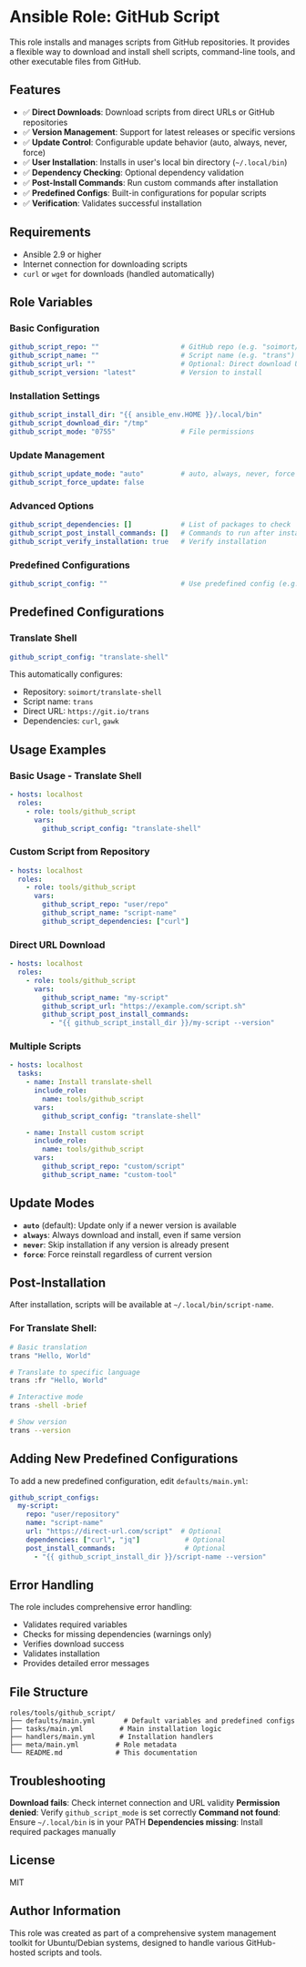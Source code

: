 # Ansible Role: GitHub Script

This role installs and manages scripts from GitHub repositories. It provides a flexible way to download and install shell scripts, command-line tools, and other executable files from GitHub.

## Features

- ✅ **Direct Downloads**: Download scripts from direct URLs or GitHub repositories
- ✅ **Version Management**: Support for latest releases or specific versions
- ✅ **Update Control**: Configurable update behavior (auto, always, never, force)
- ✅ **User Installation**: Installs in user's local bin directory (`~/.local/bin`)
- ✅ **Dependency Checking**: Optional dependency validation
- ✅ **Post-Install Commands**: Run custom commands after installation
- ✅ **Predefined Configs**: Built-in configurations for popular scripts
- ✅ **Verification**: Validates successful installation

## Requirements

- Ansible 2.9 or higher
- Internet connection for downloading scripts
- `curl` or `wget` for downloads (handled automatically)

## Role Variables

### Basic Configuration
```yaml
github_script_repo: ""                    # GitHub repo (e.g. "soimort/translate-shell")
github_script_name: ""                    # Script name (e.g. "trans")  
github_script_url: ""                     # Optional: Direct download URL
github_script_version: "latest"           # Version to install
```

### Installation Settings
```yaml
github_script_install_dir: "{{ ansible_env.HOME }}/.local/bin"
github_script_download_dir: "/tmp"
github_script_mode: "0755"                # File permissions
```

### Update Management
```yaml
github_script_update_mode: "auto"         # auto, always, never, force
github_script_force_update: false
```

### Advanced Options
```yaml
github_script_dependencies: []            # List of packages to check
github_script_post_install_commands: []   # Commands to run after install
github_script_verify_installation: true   # Verify installation
```

### Predefined Configurations
```yaml
github_script_config: ""                  # Use predefined config (e.g. "translate-shell")
```

## Predefined Configurations

### Translate Shell
```yaml
github_script_config: "translate-shell"
```
This automatically configures:
- Repository: `soimort/translate-shell`
- Script name: `trans`
- Direct URL: `https://git.io/trans`
- Dependencies: `curl`, `gawk`

## Usage Examples

### Basic Usage - Translate Shell
```yaml
- hosts: localhost
  roles:
    - role: tools/github_script
      vars:
        github_script_config: "translate-shell"
```

### Custom Script from Repository
```yaml
- hosts: localhost
  roles:
    - role: tools/github_script
      vars:
        github_script_repo: "user/repo"
        github_script_name: "script-name"
        github_script_dependencies: ["curl"]
```

### Direct URL Download
```yaml
- hosts: localhost
  roles:
    - role: tools/github_script
      vars:
        github_script_name: "my-script"
        github_script_url: "https://example.com/script.sh"
        github_script_post_install_commands:
          - "{{ github_script_install_dir }}/my-script --version"
```

### Multiple Scripts
```yaml
- hosts: localhost
  tasks:
    - name: Install translate-shell
      include_role:
        name: tools/github_script
      vars:
        github_script_config: "translate-shell"

    - name: Install custom script
      include_role:
        name: tools/github_script
      vars:
        github_script_repo: "custom/script"
        github_script_name: "custom-tool"
```

## Update Modes

- **`auto`** (default): Update only if a newer version is available
- **`always`**: Always download and install, even if same version
- **`never`**: Skip installation if any version is already present  
- **`force`**: Force reinstall regardless of current version

## Post-Installation

After installation, scripts will be available at `~/.local/bin/script-name`.

### For Translate Shell:
```bash
# Basic translation
trans "Hello, World"

# Translate to specific language
trans :fr "Hello, World" 

# Interactive mode
trans -shell -brief

# Show version
trans --version
```

## Adding New Predefined Configurations

To add a new predefined configuration, edit `defaults/main.yml`:

```yaml
github_script_configs:
  my-script:
    repo: "user/repository"
    name: "script-name"
    url: "https://direct-url.com/script"  # Optional
    dependencies: ["curl", "jq"]           # Optional
    post_install_commands:                 # Optional
      - "{{ github_script_install_dir }}/script-name --version"
```

## Error Handling

The role includes comprehensive error handling:
- Validates required variables
- Checks for missing dependencies (warnings only)
- Verifies download success
- Validates installation
- Provides detailed error messages

## File Structure

```
roles/tools/github_script/
├── defaults/main.yml       # Default variables and predefined configs
├── tasks/main.yml         # Main installation logic
├── handlers/main.yml      # Installation handlers
├── meta/main.yml         # Role metadata
└── README.md             # This documentation
```

## Troubleshooting

**Download fails**: Check internet connection and URL validity
**Permission denied**: Verify `github_script_mode` is set correctly
**Command not found**: Ensure `~/.local/bin` is in your PATH
**Dependencies missing**: Install required packages manually

## License

MIT

## Author Information

This role was created as part of a comprehensive system management toolkit for Ubuntu/Debian systems, designed to handle various GitHub-hosted scripts and tools.
